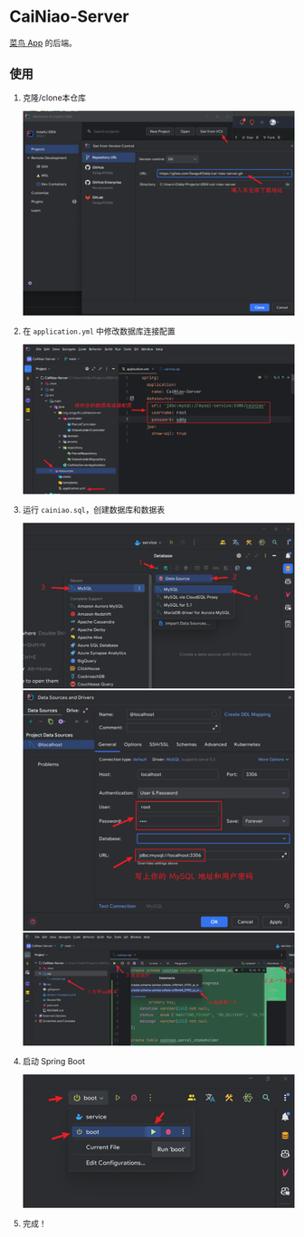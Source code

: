 # CaiNiao-Server

[菜鸟 App](../cai-niao) 的后端。

## 使用

1. 克隆/clone本仓库

   ![输入图片说明](docs/images/image.png)

2. 在 `application.yml` 中修改数据库连接配置

   ![输入图片说明](docs/images/image2.png)

3. 运行 `cainiao.sql`，创建数据库和数据表

   ![输入图片说明](docs/images/image4.png)
   ![输入图片说明](docs/images/image5.png)
   ![输入图片说明](docs/images/image6.png)

4. 启动 Spring Boot

   ![输入图片说明](docs/images/image3.png)

5. 完成！
